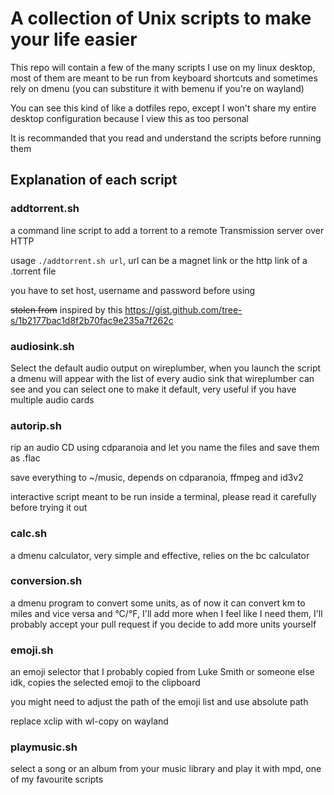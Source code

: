 # A collection of Unix scripts to make your life easier

This repo will contain a few of the many scripts I use on my linux desktop,
most of them are meant to be run from keyboard shortcuts and sometimes rely
on dmenu (you can substiture it with bemenu if you're on wayland)

You can see this kind of like a dotfiles repo, except I won't share my entire
desktop configuration because I view this as too personal

It is recommanded that you read and understand the scripts before running them

## Explanation of each script

### addtorrent.sh

a command line script to add a torrent to a remote Transmission server over HTTP

usage `./addtorrent.sh url`, url can be a magnet link or the http link of a
.torrent file

you have to set host, username and password before using

~~stolen from~~ inspired by this https://gist.github.com/tree-s/1b2177bac1d8f2b70fac9e235a7f262c

### audiosink.sh

Select the default audio output on wireplumber, when you launch the script a dmenu
will appear with the list of every audio sink that wireplumber can see and you can
select one to make it default, very useful if you have multiple audio cards

### autorip.sh

rip an audio CD using cdparanoia and let you name the files and save them as .flac

save everything to ~/music, depends on cdparanoia, ffmpeg and id3v2

interactive script meant to be run inside a terminal, please read it carefully
before trying it out

### calc.sh

a dmenu calculator, very simple and effective, relies on the bc calculator

### conversion.sh

a dmenu program to convert some units, as of now it can convert km to miles and
vice versa and °C/°F, I'll add more when I feel like I need them, I'll probably
accept your pull request if you decide to add more units yourself

### emoji.sh

an emoji selector that I probably copied from Luke Smith or someone else idk, 
copies the selected emoji to the clipboard

you might need to adjust the path of the emoji list and use absolute path

replace xclip with wl-copy on wayland

### playmusic.sh

select a song or an album from your music library and play it with mpd, one of my
favourite scripts
